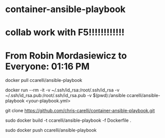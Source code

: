 # container-ansible-playbook
# collab work with F5!!!!!!!!!!!!
# From Robin Mordasiewicz to Everyone:  01:16 PM
docker pull ccarelli/ansible-playbook

docker run --rm -it -v ~/.ssh/id_rsa:/root/.ssh/id_rsa -v ~/.ssh/id_rsa.pub:/root/.ssh/id_rsa.pub -v $(pwd):/ansible ccarelli/ansible-playbook <your-playbook.yml>

git clone https://github.com/chris-carelli/container-ansible-playbook.git

sudo docker build -t ccarelli/ansible-playbook -f Dockerfile .

sudo docker push ccarelli/ansible-playbook
